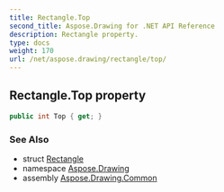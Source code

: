 ```yaml
---
title: Rectangle.Top
second_title: Aspose.Drawing for .NET API Reference
description: Rectangle property. 
type: docs
weight: 170
url: /net/aspose.drawing/rectangle/top/
---
```

## Rectangle.Top property

```csharp
public int Top { get; }
```

### See Also

* struct [Rectangle](../)
* namespace [Aspose.Drawing](../../rectangle/)
* assembly [Aspose.Drawing.Common](../../../)


